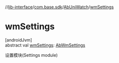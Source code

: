 //[lib-interface](../../../index.md)/[com.base.sdk](../index.md)/[AbUniWatch](index.md)/[wmSettings](wm-settings.md)

# wmSettings

[androidJvm]\
abstract val [wmSettings](wm-settings.md): [AbWmSettings](../../com.base.sdk.port.setting/-ab-wm-settings/index.md)

设置模块(Settings module)

